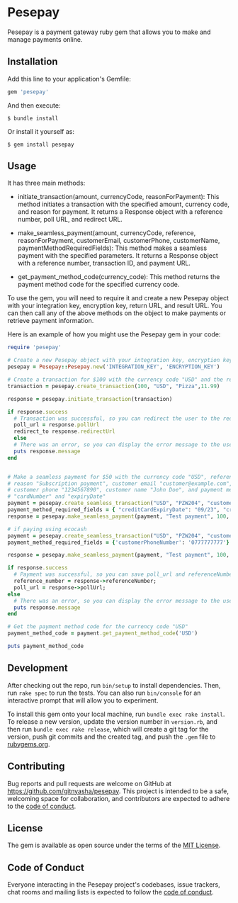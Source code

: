 # Pesepay

Pesepay is a payment gateway ruby gem that allows you to make and manage payments online.

## Installation

Add this line to your application's Gemfile:

```ruby
gem 'pesepay'
```

And then execute:

    $ bundle install

Or install it yourself as:

    $ gem install pesepay

## Usage

It has three main methods:

- initiate_transaction(amount, currencyCode, reasonForPayment): This method initiates a transaction with the specified amount, currency code, and reason for payment. It returns a Response object with a reference number, poll URL, and redirect URL.

- make_seamless_payment(amount, currencyCode, reference, reasonForPayment, customerEmail, customerPhone, customerName, paymentMethodRequiredFields): This method makes a seamless payment with the specified parameters. It returns a Response object with a reference number, transaction ID, and payment URL.

- get_payment_method_code(currency_code): This method returns the payment method code for the specified currency code.

To use the gem, you will need to require it and create a new Pesepay object with your integration key, encryption key, return URL, and result URL. You can then call any of the above methods on the object to make payments or retrieve payment information.

Here is an example of how you might use the Pesepay gem in your code:

```ruby
require 'pesepay'

# Create a new Pesepay object with your integration key, encryption key, return URL, and result URL
pesepay = Pesepay::Pesepay.new('INTEGRATION_KEY', 'ENCRYPTION_KEY')

# Create a transaction for $100 with the currency code "USD" and the reason "Online purchase"
transaction = pesepay.create_transaction(100, "USD", "Pizza",11.99)

response = pesepay.initiate_transaction(transaction)

if response.success
  # Transaction was successful, so you can redirect the user to the redirect URL
  poll_url = response.pollUrl
  redirect_to response.redirectUrl
  else
  # There was an error, so you can display the error message to the user
  puts response.message
end


# Make a seamless payment for $50 with the currency code "USD", reference number "123456",
# reason "Subscription payment", customer email "customer@example.com",
# customer phone "1234567890", customer name "John Doe", and payment method required fields
# "cardNumber" and "expiryDate"
payment = pesepay.create_seamless_transaction("USD", "PZW204", "customer@example.com", "555-555-1212", "John Smith")
payment_method_required_fields = { "creditCardExpiryDate": "09/23", "creditCardNumber": "4867960000005461", "creditCardSecurityNumber": "608" }
response = pesepay.make_seamless_payment(payment, "Test payment", 100, payment_method_required_fields, "123453")

# if paying using ecocash
payment = pesepay.create_seamless_transaction("USD", "PZW204", "customer@example.com", "555-555-1212", "John Smith")
payment_method_required_fields = {'customerPhoneNumber': '0777777777'}

response = pesepay.make_seamless_payment(payment, "Test payment", 100, payment_method_required_fields, "123453")

if response.success
  # Payment was successful, so you can save poll_url and referenceNumber (used to check the status of a transaction)
  reference_number = response->referenceNumber;
  poll_url = response->pollUrl;
else
  # There was an error, so you can display the error message to the user
  puts response.message
end

# Get the payment method code for the currency code "USD"
payment_method_code = payment.get_payment_method_code('USD')

puts payment_method_code

```

## Development

After checking out the repo, run `bin/setup` to install dependencies. Then, run `rake spec` to run the tests. You can also run `bin/console` for an interactive prompt that will allow you to experiment.

To install this gem onto your local machine, run `bundle exec rake install`. To release a new version, update the version number in `version.rb`, and then run `bundle exec rake release`, which will create a git tag for the version, push git commits and the created tag, and push the `.gem` file to [rubygems.org](https://rubygems.org).

## Contributing

Bug reports and pull requests are welcome on GitHub at https://github.com/gitnyasha/pesepay. This project is intended to be a safe, welcoming space for collaboration, and contributors are expected to adhere to the [code of conduct](https://github.com/gitnyasha/pesepay/blob/master/CODE_OF_CONDUCT.md).

## License

The gem is available as open source under the terms of the [MIT License](https://opensource.org/licenses/MIT).

## Code of Conduct

Everyone interacting in the Pesepay project's codebases, issue trackers, chat rooms and mailing lists is expected to follow the [code of conduct](https://github.com/gitnyasha/pesepay/blob/master/CODE_OF_CONDUCT.md).
